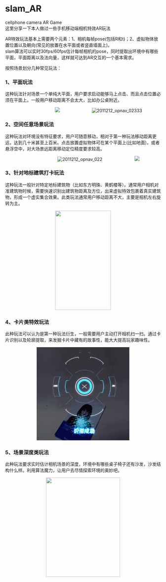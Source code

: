# slam_AR
cellphone camera AR Game  
这里分享一下本人做过一些手机移动端相机特效AR玩法  

AR特效玩法基本上需要两个元素：1、相机每帧pose(包括R和t)；2、虚拟物体放置位置以及朝向(常见的放置在水平面或者竖直墙面上)。  
slam算法可以实时30fps/60fps估计每帧相机的pose，同时提取出环境中有哪些平面，平面距离以及法向量，这样就可达到AR交互的一个基本需求。  

按照场景划分几种常见玩法：  
### 1、平面玩法  
这种玩法针对场景一个单纯大平面，用户要求启动能够马上点击、而且点击位置必须在平面上。一般用户移动距离不会太大，比如办公桌附近。  
<!-- <center class="half">
<img height=300 width=150 src=demo/有一点标志物.gif alt="show" />
<img height=300 width=150 src=demo/30m.gif alt="show" />
</center> -->

<p align="center">
  <img src="img/long.gif" height="345" hspace="100">
  <img src="img/有一点标志物.gif" height="345" title="2011212_opnav_02333">
</p>

<!-- <div align="center">
  <img src="img/long.gif"/>
</div> -->

### 2、空间任意场景玩法  
这种玩法对环境没有特征要求，用户可随意移动，相对于第一种玩法移动距离更远，达到几十米甚至上百米。点击放置虚拟物体可在某个平面上(比如地面)，或者悬浮空中，对大场景远距离移动定位精度要求较高。  
<!-- <center class="half">
<img height=150 width=300 src=demo/6dof2.gif alt="show" />
<img height=300 width=160 src=demo/6dof1.gif alt="show" />
</center> -->

<!-- <p align="center">
  <img src="img/6dof2.gif" height="150" title="2011212_opnav_022">
  <img src="img/6dof1.gif" height="300">
</p> -->

<p align="center">
  <img src="img/doorframe.gif" height="400" hspace="100" title="2011212_opnav_022">
  <img src="img/tonghua.gif" height="400">
</p>

### 3、针对地标建筑打卡玩法  
这种玩法一般针对特定地标建筑物（比如东方明珠、黄鹤楼等）。通常用户相机对准建筑物时候，需要快速识别出建筑物距离及方位，出来虚拟特效包裹着真实建筑物，形成一个虚实集合效果。此类玩法通常用户移动距离不大，主要是相机左右旋转为主。  
<!-- <img height=300 width=200 src=demo/dongfangmingzhu.gif alt="show" /> -->
<div align="center">
  <img src="img/dongfangmingzhu.gif" height=320 width=180/>
</div>

### 4、卡片类特效玩法  
此种玩法可以认为是第一种玩法衍生，一般需要用户主动打开相机扫一扫。通过卡片识别以及轮廓提取，来发掘卡片中藏有的故事性，能大大提高玩家趣味性。  
<!-- <img height=300 width=300 src=demo/card-demo.gif alt="show" /> -->
<div align="center">
  <img src="img/card-demo.gif" height=300 width=300/>
</div>

### 5、场景深度类玩法  
此种玩法要求实时估计相机场景的深度，环境中有哪些桌子椅子还有沙发，沙发结构什么样。利用算法魔力，让用户去尽情探索环境的奥妙吧。  

<!-- <img height=320 width=240 src=demo/demo_log.gif alt="show" /> -->
<div align="center">
  <img src="img/demo_log.gif" height=320 width=240/>
</div>
